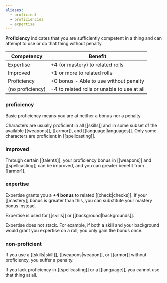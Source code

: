 ```yaml
---
aliases:
  - proficient
  - proficiencies
  - expertise
---
```

**Proficiency** indicates that you are sufficiently competent in a thing and can attempt to use or do that thing without penalty.  

| Competency       | Benefit                                     |
| ---------------- | ------------------------------------------- |
| Expertise        | +4 (or mastery) to related rolls            |
| Improved         | +1 or more to related rolls                 |
| Proficiency      | +0 bonus - Able to use without penalty      |
| (no proficiency) | -4 to related rolls or unable to use at all |
### proficiency

Basic proficiency means you are at neither a bonus nor a penalty.

Characters are usually proficient in all [[skills]] and in some subset of the available [[weapons]], [[armor]], and [[language|languages]].  Only some characters are proficient in [[spellcasting]].

### improved

Through certain [[talents]], your proficiency bonus in [[weapons]] and [[spellcasting]] can be improved, and you can greater benefit from [[armor]].

### expertise

Expertise grants you a **+4 bonus** to related [[check|checks]].  If your [[mastery]] bonus is greater than this, you can substitute your mastery bonus instead.  

Expertise is used for [[skills]] or [[background|backgrounds]]. 

Expertise does not stack.  For example, if both a skill and your background would grant you expertise on a roll, you only gain the bonus once.

### non-proficient

If you use a [[skills|skill]], [[weapons|weapon]], or [[armor]] without proficiency, you suffer a penalty.

If you lack proficiency in [[spellcasting]] or a [[language]], you cannot use that thing at all.
